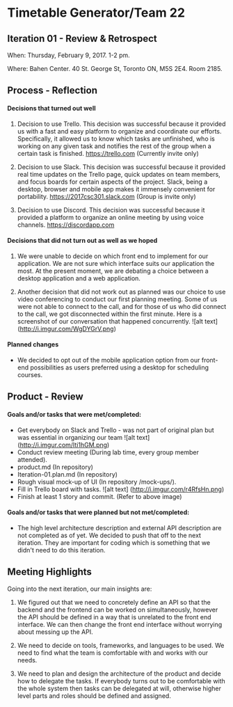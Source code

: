 # Timetable Generator/Team 22

## Iteration 01 - Review & Retrospect

When: Thursday, February 9, 2017. 1-2 pm.

Where: Bahen Center. 40 St. George St, Toronto ON, M5S 2E4. Room 2185.

## Process - Reflection

#### Decisions that turned out well

1. Decision to use Trello. This decision was successful because it provided us with a fast and easy platform to organize and coordinate
our efforts. Specifically, it allowed us to know which tasks are unfinished, who is working on any given task and notifies the rest of
the group when a certain task is finished. 
https://trello.com (Currently invite only)

2. Decision to use Slack. This decision was successful because it provided real time updates on the Trello page, quick updates on team
members, and focus boards for certain aspects of the project. Slack, being a desktop, browser and mobile app makes it immensely convenient 
for portability.
https://2017csc301.slack.com (Group is invite only)

3. Decision to use Discord. This decision was successful because it provided a platform to organize an online meeting by using voice
channels.
https://discordapp.com

#### Decisions that did not turn out as well as we hoped
         
1. We were unable to decide on which front end to implement for our application. We are not sure which interface suits our application the most. At the present moment, we are debating a choice between a desktop application and a web application. 

2. Another decision that did not work out as planned was our choice to use video conferencing to conduct our first planning meeting. Some of us were not able to connect to the call, and for those of us who did connect to the call, we got disconnected within the first minute. Here is a screenshot of our conversation that happened concurrently.
![alt text] (http://i.imgur.com/WgDYGrV.png) 
 
#### Planned changes

* We decided to opt out of the mobile application option from our front-end possibilities as users preferred using a desktop for scheduling courses.

## Product - Review

#### Goals and/or tasks that were met/completed:

* Get everybody on Slack and Trello - was not part of original plan but was essential in organizing our team
![alt text] (http://i.imgur.com/Iti1hGM.png)
* Conduct review meeting (During lab time, every group member attended).
* product.md (In repository)
* Iteration-01.plan.md (In repository)
* Rough visual mock-up of UI (In repository /mock-ups/). 
* Fill in Trello board with tasks. 
![alt text] (http://i.imgur.com/r4RfsHn.png)
* Finish at least 1 story and commit. (Refer to above image)

#### Goals and/or tasks that were planned but not met/completed:

* The high level architecture description and external API description are not completed as of yet. We decided to push that off to the next iteration. They are important for coding which is something that we didn't need to do this iteration.

## Meeting Highlights

Going into the next iteration, our main insights are:

1. We figured out that we need to concretely define an API so that the backend and the frontend can be worked on simultaneously, however the API should be defined in a way that is unrelated to the front end interface. We can then change the front end interface without worrying about messing up the API.

2. We need to decide on tools, frameworks, and languages to be used. We need to find what the team is comfortable with and works with our needs.

3. We need to plan and design the architecture of the product and decide how to delegate the tasks. If everybody turns out to be comfortable  with the whole system then tasks can be delegated at will, otherwise higher level parts and roles should be defined and assigned.
